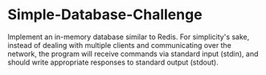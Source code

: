 # Simple-Database-Challenge
Implement an in-memory database similar to Redis. For simplicity's sake, instead of dealing with multiple clients and communicating over the network, the program will receive commands via standard input (stdin), and should write appropriate responses to standard output (stdout).
